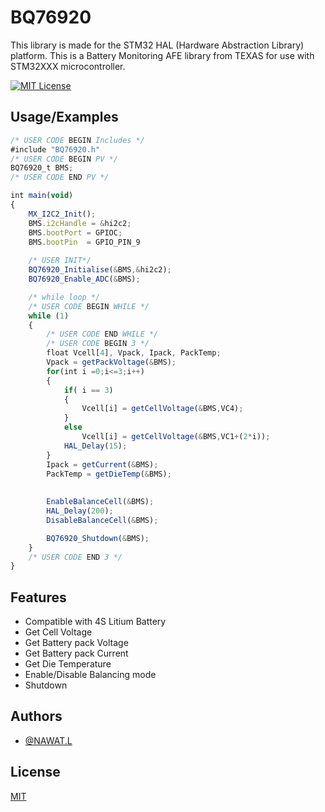 
# BQ76920

This library is made for the STM32 HAL (Hardware Abstraction Library) platform. This is a Battery Monitoring AFE library from TEXAS for use with STM32XXX microcontroller.



[![MIT License](https://img.shields.io/badge/License-MIT-green.svg)](https://choosealicense.com/licenses/mit/)

## Usage/Examples

```javascript
/* USER CODE BEGIN Includes */
#include "BQ76920.h"
/* USER CODE BEGIN PV */
BQ76920_t BMS;
/* USER CODE END PV */

int main(void)
{
    MX_I2C2_Init();
    BMS.i2cHandle = &hi2c2;
    BMS.bootPort = GPIOC;
    BMS.bootPin  = GPIO_PIN_9
    
    /* USER INIT*/
    BQ76920_Initialise(&BMS,&hi2c2);
    BQ76920_Enable_ADC(&BMS);

    /* while loop */
    /* USER CODE BEGIN WHILE */
    while (1)
    {
        /* USER CODE END WHILE */
        /* USER CODE BEGIN 3 */
        float Vcell[4], Vpack, Ipack, PackTemp;
        Vpack = getPackVoltage(&BMS);
        for(int i =0;i<=3;i++)
        {
            if( i == 3)
            {
                Vcell[i] = getCellVoltage(&BMS,VC4);
            }
            else
                Vcell[i] = getCellVoltage(&BMS,VC1+(2*i));
            HAL_Delay(15); 
        }
        Ipack = getCurrent(&BMS);
        PackTemp = getDieTemp(&BMS);
        
        
        EnableBalanceCell(&BMS);
        HAL_Delay(200);
        DisableBalanceCell(&BMS);

        BQ76920_Shutdown(&BMS);
    }
    /* USER CODE END 3 */
}
```


    
## Features
- Compatible with 4S Litium Battery 
- Get Cell Voltage
- Get Battery pack Voltage
- Get Battery pack Current
- Get Die Temperature
- Enable/Disable Balancing mode
- Shutdown



## Authors

- [@NAWAT.L](https://www.github.com/LLL2542)


## License

[MIT](https://choosealicense.com/licenses/mit/)
